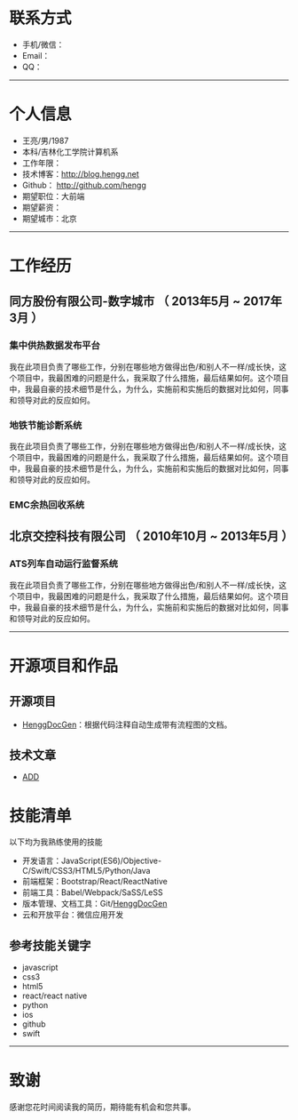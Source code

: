 

# 联系方式

- 手机/微信：
- Email：
- QQ：

---

# 个人信息

 - 王亮/男/1987 
 - 本科/吉林化工学院计算机系 
 - 工作年限：
 - 技术博客：http://blog.hengg.net 
 - Github： http://github.com/hengg 
 - 期望职位：大前端
 - 期望薪资：
 - 期望城市：北京

---

# 工作经历


## 同方股份有限公司-数字城市 （ 2013年5月 ~ 2017年3月 ）

### 集中供热数据发布平台 
我在此项目负责了哪些工作，分别在哪些地方做得出色/和别人不一样/成长快，这个项目中，我最困难的问题是什么，我采取了什么措施，最后结果如何。这个项目中，我最自豪的技术细节是什么，为什么，实施前和实施后的数据对比如何，同事和领导对此的反应如何。

### 地铁节能诊断系统 
我在此项目负责了哪些工作，分别在哪些地方做得出色/和别人不一样/成长快，这个项目中，我最困难的问题是什么，我采取了什么措施，最后结果如何。这个项目中，我最自豪的技术细节是什么，为什么，实施前和实施后的数据对比如何，同事和领导对此的反应如何。

### EMC余热回收系统

## 北京交控科技有限公司 （ 2010年10月 ~ 2013年5月 ）

### ATS列车自动运行监督系统 
我在此项目负责了哪些工作，分别在哪些地方做得出色/和别人不一样/成长快，这个项目中，我最困难的问题是什么，我采取了什么措施，最后结果如何。这个项目中，我最自豪的技术细节是什么，为什么，实施前和实施后的数据对比如何，同事和领导对此的反应如何。


---

# 开源项目和作品

## 开源项目

 - [HenggDocGen](https://github.com/hengg/SimpleDocGen)：根据代码注释自动生成带有流程图的文档。
 
## 技术文章

- [ADD](http://github.com/yourname/projectname)



# 技能清单

以下均为我熟练使用的技能

- 开发语言：JavaScript(ES6)/Objective-C/Swift/CSS3/HTML5/Python/Java
- 前端框架：Bootstrap/React/ReactNative
- 前端工具：Babel/Webpack/SaSS/LeSS
- 版本管理、文档工具：Git/[HenggDocGen](https://github.com/hengg/SimpleDocGen)
- 云和开放平台：微信应用开发

## 参考技能关键字

- javascript
- css3
- html5
- react/react native
- python
- ios
- github
- swift

---

# 致谢
感谢您花时间阅读我的简历，期待能有机会和您共事。

